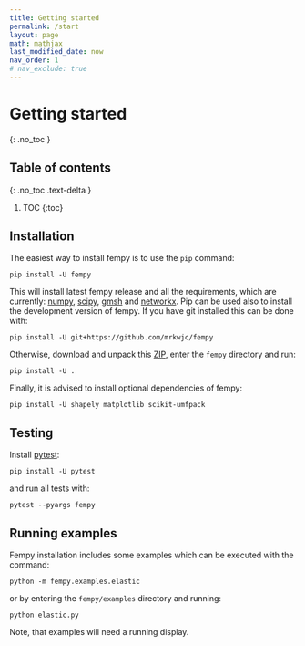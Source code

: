 ```yaml
---
title: Getting started
permalink: /start
layout: page
math: mathjax
last_modified_date: now
nav_order: 1
# nav_exclude: true
---
```


# Getting started
{: .no_toc }

## Table of contents
{: .no_toc .text-delta }

1. TOC
{:toc}

## Installation
The easiest way to install fempy is to use the `pip` command:

```
pip install -U fempy
```

This will install latest fempy release and all the requirements, which are currently: [numpy](https://numpy.org), [scipy](https://scipy.org), [gmsh](https://gmsh.info) and [networkx](https://networkx.org). Pip can be used also to install the development version of fempy. If you have git installed this can be done with:

```
pip install -U git+https://github.com/mrkwjc/fempy
```

Otherwise, download and unpack this [ZIP](https://github.com/mrkwjc/fempy/archive/refs/heads/master.zip), enter the `fempy` directory and run:

```
pip install -U .
```

Finally, it is advised to install optional dependencies of fempy:

```
pip install -U shapely matplotlib scikit-umfpack
```

## Testing
Install [pytest](https://pytest.org):

```
pip install -U pytest
```

and run all tests with:

```
pytest --pyargs fempy
```

## Running examples
Fempy installation includes some examples which can be executed with the command:

```
python -m fempy.examples.elastic
```

or by entering the `fempy/examples` directory and running:

```
python elastic.py
```

Note, that examples will need a running display.

